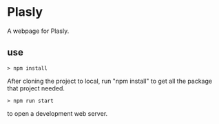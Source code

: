 # Plasly
A webpage for Plasly.
## use
```
> npm install
```
After cloning the project to local, run "npm install" to get all the package that project needed.
```
> npm run start
```
to open a development web server.